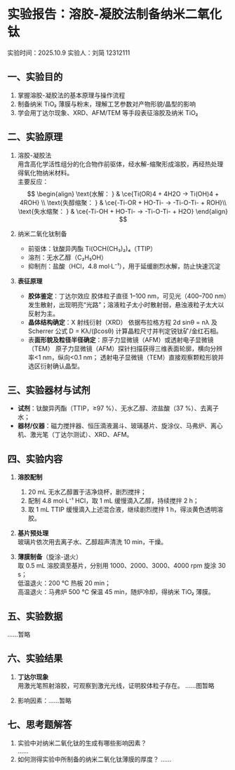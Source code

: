 # 实验报告：溶胶-凝胶法制备纳米二氧化钛
实验时间：2025.10.9
实验人：刘简 12312111
## 一、实验目的  
1. 掌握溶胶-凝胶法的基本原理与操作流程  
2. 制备纳米 TiO₂ 薄膜与粉末，理解工艺参数对产物形貌/晶型的影响  
3. 学会用丁达尔现象、XRD、AFM/TEM 等手段表征溶胶及纳米 TiO₂

## 二、实验原理
1. 溶胶-凝胶法  
    用含高化学活性组分的化合物作前驱体，经水解-缩聚形成溶胶，再经热处理得氧化物纳米材料。  
    主要反应：  
    $$
    \begin{align}
     \text{水解： } & \ce{Ti(OR)4 + 4H2O -> Ti(OH)4 + 4ROH} \\
     \text{失醇缩聚： }  & \ce{-Ti-OR + HO-Ti- -> -Ti-O-Ti- + ROH}\\
     \text{失水缩聚： } & \ce{-Ti-OH + HO-Ti- -> -Ti-O-Ti- + H2O}
    \end{align}
    $$

2. 纳米二氧化钛制备
    - 前驱体：钛酸异丙酯 Ti(OCH(CH₃)₂)₄（TTIP）
    - 溶剂：无水乙醇（C₂H₅OH）
    - 抑制剂：盐酸（HCl，4.8 mol·L⁻¹），用于延缓剧烈水解，防止快速沉淀

3. **表征原理**  
    - **胶体鉴定**：丁达尔效应
        胶体粒子直径 1–100 nm，可见光（400–700 nm）发生散射，出现明亮“光路”；溶液粒子太小时散射弱，悬浊液粒子太大以反射为主。
    - **晶体结构确定**：X 射线衍射（XRD）
        依据布拉格方程 2d sinθ = nλ 及 Scherrer 公式 D = Kλ/(βcosθ) 计算晶粒尺寸并判定锐钛矿/金红石相。
    - 表**面形貌及粒径半径确定**：原子力显微镜（AFM）或透射电子显微镜（TEM）
        原子力显微镜（AFM）探针扫描获得三维表面轮廓，横向分辨率<1 nm，纵向<0.1 nm；
        透射电子显微镜（TEM）直接观察颗粒形貌并选区衍射确认晶型。

## 三、实验器材与试剂  
- **试剂**：钛酸异丙酯（TTIP，≥97 %）、无水乙醇、浓盐酸（37 %）、去离子水；  
- **器材/仪器**：磁力搅拌器、恒压滴液漏斗、玻璃基片、旋涂仪、马弗炉、离心机、激光笔（丁达尔测试）、XRD、AFM。

## 四、实验内容  
1. **溶胶配制**  
    1. 20 mL 无水乙醇置于洁净烧杯，剧烈搅拌；  
    2. 配制 4.8 mol·L⁻¹ HCl，取 1 mL 缓慢滴入乙醇，持续搅拌 2 h；  
    3. 取 1 mL TTIP 缓慢滴入上述混合液，继续剧烈搅拌 1 h，得淡黄色透明溶胶。  

2. **基片预处理**  
   玻璃片依次用去离子水、乙醇超声清洗 10 min，干燥。  

3. **薄膜制备**（旋涂-退火）  
   取 0.5 mL 溶胶滴至基片，分别用 1000、2000、3000、4000 rpm 旋涂 30 s；  
   低温退火：200 °C 热板 20 min；  
   高温退火：马弗炉 500 °C 保温 45 min，随炉冷却，得纳米 TiO₂ 薄膜。  

## 五、实验数据
……暂略
## 六、实验结果  
1. **丁达尔现象**  
   用激光笔照射溶胶，可观察到激光光线，证明胶体粒子存在。 
    ……图暂略

3. 影响因素：……暂略

## 七、思考题解答  
1. 实验中对纳米二氧化钛的生成有哪些影响因素？  
    ……
2. 如何测得实验中所制备的纳米二氧化钛薄膜的厚度？
    ……